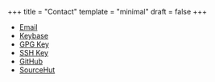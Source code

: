 +++
title = "Contact"
template = "minimal"
draft = false
+++

-	[Email](mailto:remexre@gmail.com)
-	[Keybase](https://keybase.io/remexre)
-	[GPG Key](remexre.asc)
-	[SSH Key](id_rsa.pub)
-	[GitHub](https://github.com/remexre/)
-	[SourceHut](https://git.sr.ht/%7Eremexre/)
